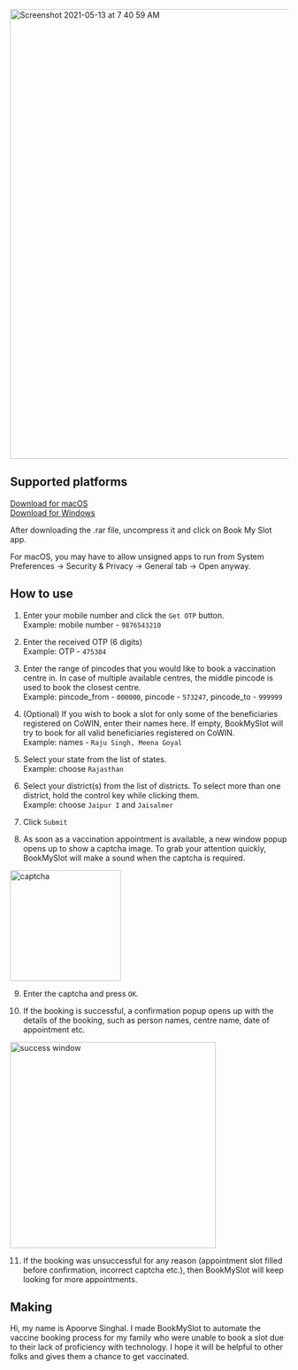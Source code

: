 <img width="812" alt="Screenshot 2021-05-13 at 7 40 59 AM" src="https://user-images.githubusercontent.com/15952329/118070514-af8a4080-b3c3-11eb-8f13-cf50533f167c.png">

## Supported platforms
[Download for macOS](https://easyupload.io/d0ks74)  
[Download for Windows](https://easyupload.io/tn0w12)

After downloading the .rar file, uncompress it and click on Book My Slot app.  

For macOS, you may have to allow unsigned apps to run from System Preferences -> Security & Privacy -> General tab -> Open anyway.

## How to use

1. Enter your mobile number and click the `Get OTP` button.  
Example: mobile number - `9876543210`

2. Enter the received OTP (6 digits)  
Example: OTP - `475384`

3. Enter the range of pincodes that you would like to book a vaccination centre in. In case of multiple available centres, the middle pincode is used to book the closest centre.  
Example: pincode_from - `000000`, pincode - `573247`, pincode_to - `999999`

4. (Optional) If you wish to book a slot for only some of the beneficiaries registered on CoWIN, enter their names here. If empty, BookMySlot will try to book for all valid beneficiaries registered on CoWIN.  
Example: names - `Raju Singh, Meena Goyal`

5. Select your state from the list of states.  
Example: choose `Rajasthan`

6. Select your district(s) from the list of districts. To select more than one district, hold the control key while clicking them.  
Example: choose `Jaipur I` and `Jaisalmer`

7. Click `Submit`

8. As soon as a vaccination appointment is available, a new window popup opens up to show a captcha image. To grab your attention quickly, BookMySlot will make a sound when the captcha is required.  
<img height="200" alt="captcha" src="https://user-images.githubusercontent.com/15952329/118070555-c6309780-b3c3-11eb-9105-dc653193d0cc.png">

9. Enter the captcha and press `OK`.
     
10. If the booking is successful, a confirmation popup opens up with the details of the booking, such as person names, centre name, date of appointment etc.  
<img width="372" alt="success window" src="https://user-images.githubusercontent.com/15952329/117899446-c312aa00-b2e4-11eb-8442-28a2daf5b8d9.png">

11. If the booking was unsuccessful for any reason (appointment slot filled before confirmation, incorrect captcha etc.), then BookMySlot will keep looking for more appointments.

## Making

Hi, my name is Apoorve Singhal. I made BookMySlot to automate the vaccine booking process for my family who were unable to book a slot due to their lack of proficiency with technology. I hope it will be helpful to other folks and gives them a chance to get vaccinated.

